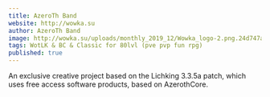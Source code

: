```yaml
---
title: AzeroTh Band
website: http://wowka.su
author: AzeroTh Band
image: http://wowka.su/uploads/monthly_2019_12/Wowka_logo-2.png.24d747ad4cd377cd31ff0da953f74ebb.png
tags: WotLK & BC & Classic for 80lvl (pve pvp fun rpg)
published: true
---
```


An exclusive creative project based on the Lichking 3.3.5a patch, which uses free access software products, based on AzerothCore.
